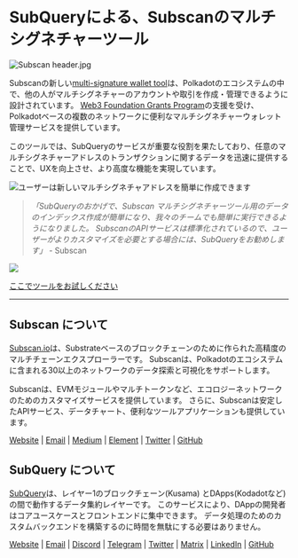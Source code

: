 # SubQueryによる、Subscanのマルチシグネチャーツール

![Subscan header.jpg](https://cdn-images-1.medium.com/max/1600/1*Xs3mJrvClJq3qBzWU48fjg.jpeg)

Subscanの新しい[multi-signature wallet tool](https://medium.com/r/?url=https%3A%2F%2Fmultisig.subscan.io%2F)は、Polkadotのエコシステムの中で、他の人がマルチシグネチャーのアカウントや取引を作成・管理できるように設計されています。 [Web3 Foundation Grants Program](https://github.com/w3f/Grants-Program/blob/master/applications/multisignature_management_tool.md)の支援を受け、Polkadotベースの複数のネットワークに便利なマルチシグネチャーウォレット管理サービスを提供しています。

このツールでは、SubQueryのサービスが重要な役割を果たしており、任意のマルチシグネチャーアドレスのトランザクションに関するデータを迅速に提供することで、UXを向上させ、より高度な機能を実現しています。

![ユーザーは新しいマルチシグネチャアドレスを簡単に作成できます](https://cdn-images-1.medium.com/max/1600/1*e4AALzw8xzERhzBJgPUktQ.png)

> *「SubQueryのおかげで、Subscan マルチシグネチャーツール用のデータのインデックス作成が簡単になり、我々のチームでも簡単に実行できるようになりました。 SubscanのAPIサービスは標準化されているので、ユーザーがよりカスタマイズを必要とする場合には、SubQueryをお勧めします」* - Subscan

![](https://cdn-images-1.medium.com/max/1600/1*Hy-1IxJ3ZNQX7qC38H19Bg.png)

[ここでツールをお試しください](https://medium.com/r/?url=https%3A%2F%2Fmultisig.subscan.io%2F)

---

## Subscan について

[Subscan.io](https://www.subscan.io/)は、Substrateベースのブロックチェーンのために作られた高精度のマルチチェーンエクスプローラーです。 Subscanは、Polkadotのエコシステムに含まれる30以上のネットワークのデータ探索と可視化をサポートします。

Subscanは、EVMモジュールやマルチトークンなど、エコロジーネットワークのためのカスタマイズサービスを提供しています。 さらに、Subscanは安定したAPIサービス、データチャート、便利なツールアプリケーションも提供しています。

[Website](https://www.subscan.io/) | [Email](mailto:hello@subscan.io) | [Medium](https://medium.com/subscan) | [Element](https://riot.im/app/#/room/!uaYUrKBueiKUurHliJ:matrix.org) | [Twitter](https://twitter.com/subscan_io/) | [GitHub](https://github.com/itering/subscan-essentials)

## SubQuery について

[SubQuery](https://subquery.network/)は、レイヤー1のブロックチェーン(Kusama) とDApps(Kodadotなど) の間で動作するデータ集約レイヤーです。 このサービスにより、DAppの開発者はコアユースケースとフロントエンドに集中できます。 データ処理のためのカスタムバックエンドを構築するのに時間を無駄にする必要はありません。

[Website](https://subquery.network/) | [Email](mailto:hello@subquery.network) | [Discord](https://discord.com/invite/78zg8aBSMG) | [Telegram](https://t.me/subquerynetwork) | [Twitter](https://twitter.com/subquerynetwork) | [Matrix](https://matrix.to/#/#subquery:matrix.org) | [LinkedIn](https://www.linkedin.com/company/subquery) | [GitHub](https://github.com/subquery)
